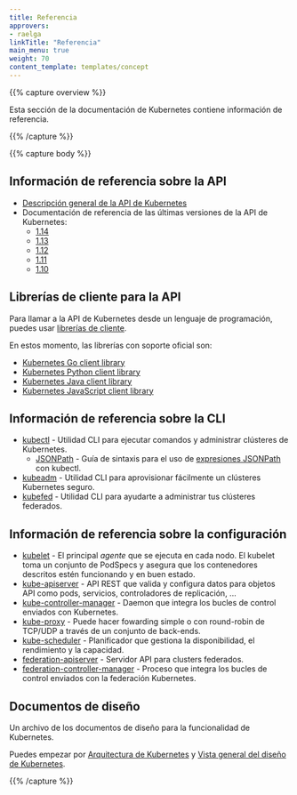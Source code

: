 ```yaml
---
title: Referencia
approvers:
- raelga
linkTitle: "Referencia"
main_menu: true
weight: 70
content_template: templates/concept
---
```


{{% capture overview %}}

Esta sección de la documentación de Kubernetes contiene información de referencia.

{{% /capture %}}

{{% capture body %}}

## Información de referencia sobre la API

* [Descripción general de la API de Kubernetes](/docs/reference/using-api/api-overview/)
* Documentación de referencia de las últimas versiones de la API de Kubernetes:
  * [1.14](/docs/reference/generated/kubernetes-api/v1.14/)
  * [1.13](/docs/reference/generated/kubernetes-api/v1.13/)
  * [1.12](/docs/reference/generated/kubernetes-api/v1.12/)
  * [1.11](/docs/reference/generated/kubernetes-api/v1.11/)
  * [1.10](/docs/reference/generated/kubernetes-api/v1.10/)

## Librerías de cliente para la API

Para llamar a la API de Kubernetes desde un lenguaje de programación, puedes usar
[librerías de cliente](/docs/reference/using-api/client-libraries/).

En estos momento, las librerías con soporte oficial son:

- [Kubernetes Go client library](https://github.com/kubernetes/client-go/)
- [Kubernetes Python client library](https://github.com/kubernetes-client/python)
- [Kubernetes Java client library](https://github.com/kubernetes-client/java)
- [Kubernetes JavaScript client library](https://github.com/kubernetes-client/javascript)

## Información de referencia sobre la CLI

* [kubectl](/docs/user-guide/kubectl-overview) - Utilidad CLI para ejecutar comandos y administrar clústeres de Kubernetes.
    * [JSONPath](/docs/user-guide/jsonpath/) - Guía de sintaxis para el uso de [expresiones JSONPath](http://goessner.net/articles/JsonPath/) con kubectl.
* [kubeadm](/docs/admin/kubeadm/) - Utilidad CLI para aprovisionar fácilmente un clústeres Kubernetes seguro.
* [kubefed](/docs/admin/kubefed/) - Utilidad CLI para ayudarte a administrar tus clústeres federados.

## Información de referencia sobre la configuración

* [kubelet](/docs/admin/kubelet/) - El principal *agente* que se ejecuta en cada nodo. El kubelet toma un conjunto de PodSpecs y asegura que los contenedores descritos estén funcionando y en buen estado.
* [kube-apiserver](/docs/admin/kube-apiserver/) - API REST que valida y configura datos para objetos API como pods, servicios, controladores de replicación, ...
* [kube-controller-manager](/docs/admin/kube-controller-manager/) - Daemon que integra los bucles de control enviados con Kubernetes.
* [kube-proxy](/docs/admin/kube-proxy/) - Puede hacer fowarding simple o con round-robin de TCP/UDP a través de un conjunto de back-ends.
* [kube-scheduler](/docs/admin/kube-scheduler/) - Planificador que gestiona la disponibilidad, el rendimiento y la capacidad.
* [federation-apiserver](/docs/admin/federation-apiserver/) - Servidor API para clusters federados.
* [federation-controller-manager](/docs/admin/federation-controller-manager/) - Proceso que integra los bucles de control enviados con la federación Kubernetes.

## Documentos de diseño

Un archivo de los documentos de diseño para la funcionalidad de Kubernetes.

Puedes empezar por [Arquitectura de Kubernetes](https://git.k8s.io/community/contributors/design-proposals/architecture/architecture.md) y [Vista general del diseño de Kubernetes](https://git.k8s.io/community/contributors/design-proposals).

{{% /capture %}}
